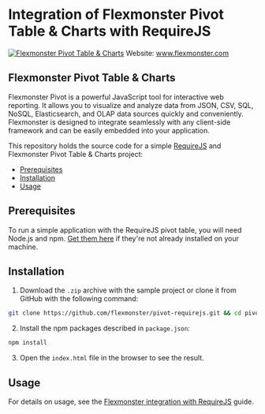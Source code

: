 # Integration of Flexmonster Pivot Table & Charts with RequireJS

[![Flexmonster Pivot Table & Charts](https://cdn.flexmonster.com/landing.png)](https://flexmonster.com)
Website: www.flexmonster.com

## Flexmonster Pivot Table & Charts

Flexmonster Pivot is a powerful JavaScript tool for interactive web reporting. It allows you to visualize and analyze data from JSON, CSV, SQL, NoSQL, Elasticsearch, and OLAP data sources quickly and conveniently. Flexmonster is designed to integrate seamlessly with any client-side framework and can be easily embedded into your application.

This repository holds the source code for a simple [RequireJS](https://requirejs.org/) and Flexmonster Pivot Table & Charts project:

- [Prerequisites](#prerequisites)
- [Installation](#installation)
- [Usage](#usage)

## Prerequisites

To run a simple application with the RequireJS pivot table, you will need Node.js and npm. [Get them here](https://docs.npmjs.com/downloading-and-installing-node-js-and-npm) if they're not already installed on your machine.

## Installation 

1. Download the `.zip` archive with the sample project or clone it from GitHub with the following command:

```bash
git clone https://github.com/flexmonster/pivot-requirejs.git && cd pivot-requirejs
```

2. Install the npm packages described in `package.json`: 

```bash
npm install
```

3. Open the `index.html` file in the browser to see the result.

## Usage

For details on usage, see the [Flexmonster integration with RequireJS](https://www.flexmonster.com/doc/integration-with-requirejs/) guide.
